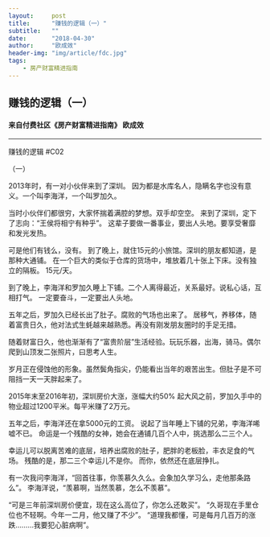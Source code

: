 ```yaml
---
layout:     post
title:      "赚钱的逻辑（一）"
subtitle:   ""
date:       "2018-04-30"
author:     "欧成效"
header-img: "img/article/fdc.jpg"
tags:
    - 房产财富精进指南
---
```


## 赚钱的逻辑（一）
#### 来自付费社区《房产财富精进指南》 欧成效

-------

赚钱的逻辑 #C02

 
（一）

2013年时，有一对小伙伴来到了深圳。
因为都是水库名人，隐瞒名字也没有意义。一个叫李海洋，一个叫罗加久。

当时小伙伴们都很穷，大家怀揣着满腔的梦想。双手却空空。
来到了深圳，定下了志向：“王侯将相宁有种乎”。
这辈子要做一番事业，要出人头地。要享受奢靡和发光发热。

可是他们有钱么，没有。
到了晚上，就住15元的小旅馆。深圳的朋友都知道，是那种大通铺。
在一个巨大的类似于仓库的货场中，堆放着几十张上下床。没有独立的隔板。
15元/天。

到了晚上，李海洋和罗加久睡上下铺。二个人离得最近，关系最好。说私心话，互相打气。
一定要奋斗，一定要出人头地。



五年之后，罗加久已经长出了肚子。腐败的气场也出来了。
居移气，养移体，随着富贵日久，他对法式生蚝越来越熟悉。再没有刚发朋友圈时的手足无措。

随着财富日久，他也渐渐有了“富贵阶层”生活经验。玩玩乐器，出海，骑马。偶尔爬到山顶发二张照片，曰思考人生。

岁月正在侵蚀他的形象。虽然鬓角指尖，仍能看出当年的艰苦出生。但肚子是不可阻挡一天一天胖起来了。

2015年末至2016年初，深圳房价大涨，涨幅大约50%
起大风之前，罗加久手中的物业超过1200平米。每平米赚了2万元。



五年之后，李海洋还在拿5000元的工资。
说起了当年睡上下铺的兄弟，李海洋唏嘘不已。
命运是一个残酷的女神，她会在通铺几百个人中，挑选那么二三个人。

幸运儿可以脱离苦难的底层，培养出腐败的肚子，肥胖的老板脸，丰衣足食的气场。
残酷的是，那二三个幸运儿不是你。
而你，依然还在底层挣扎。


有一次我问李海洋，“回首往事，你羡慕久久么。会象加久学习么，走他那条路么”。
李海洋说，“羡慕啊，当然羡慕，怎么不羡慕”。


“可是三年前深圳房价便宜，现在这么高位了，你怎么还敢买”。
“久哥现在手里仓位也不轻啊。今年一二月，他又赚了不少”。
“道理我都懂，可是每月几百万的涨跌………我要犯心脏病啊”。

